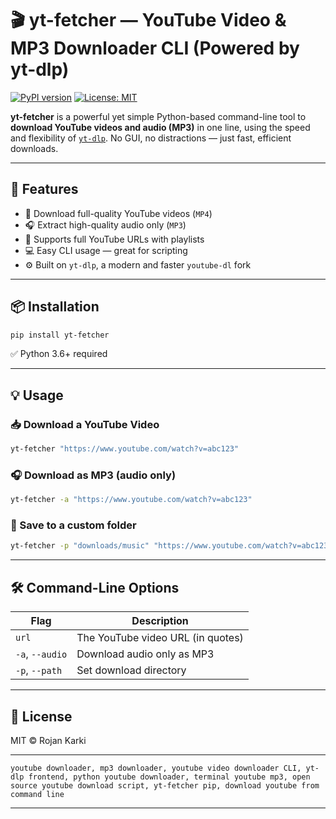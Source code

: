 # 🎬 yt-fetcher — YouTube Video & MP3 Downloader CLI (Powered by yt-dlp)

[![PyPI version](https://badge.fury.io/py/yt-fetcher.svg)](https://pypi.org/project/yt-fetcher-new/)
[![License: MIT](https://img.shields.io/badge/License-MIT-blue.svg)](LICENSE)

**yt-fetcher** is a powerful yet simple Python-based command-line tool to **download YouTube videos and audio (MP3)** in one line, using the speed and flexibility of [`yt-dlp`](https://github.com/yt-dlp/yt-dlp). No GUI, no distractions — just fast, efficient downloads.

---

## 🚀 Features

- 🎥 Download full-quality YouTube videos (`MP4`)
- 🎧 Extract high-quality audio only (`MP3`)
- 🔗 Supports full YouTube URLs with playlists
- 💻 Easy CLI usage — great for scripting
- ⚙️ Built on `yt-dlp`, a modern and faster `youtube-dl` fork

---

## 📦 Installation

```bash
pip install yt-fetcher
```
✅ Python 3.6+ required

---

## 💡 Usage

### 📥 Download a YouTube Video

```bash
yt-fetcher "https://www.youtube.com/watch?v=abc123"
```

### 🎧 Download as MP3 (audio only)

```bash
yt-fetcher -a "https://www.youtube.com/watch?v=abc123"
```

### 📁 Save to a custom folder

```bash
yt-fetcher -p "downloads/music" "https://www.youtube.com/watch?v=abc123"
```

---

## 🛠️ Command-Line Options

| Flag            | Description                       |
|-----------------|-----------------------------------|
| `url`           | The YouTube video URL (in quotes) |
| `-a`, `--audio` | Download audio only as MP3        |
| `-p`, `--path`  | Set download directory            |

---

## 🔐 License

MIT © Rojan Karki

---

```
youtube downloader, mp3 downloader, youtube video downloader CLI, yt-dlp frontend, python youtube downloader, terminal youtube mp3, open source youtube download script, yt-fetcher pip, download youtube from command line
```

---